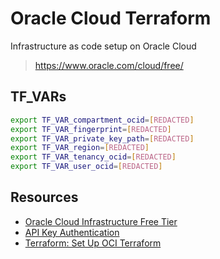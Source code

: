 # Oracle Cloud Terraform
Infrastructure as code setup on Oracle Cloud

> https://www.oracle.com/cloud/free/

## TF_VARs
```bash
export TF_VAR_compartment_ocid=[REDACTED]
export TF_VAR_fingerprint=[REDACTED]
export TF_VAR_private_key_path=[REDACTED]
export TF_VAR_region=[REDACTED]
export TF_VAR_tenancy_ocid=[REDACTED]
export TF_VAR_user_ocid=[REDACTED]
```

## Resources
* [Oracle Cloud Infrastructure Free Tier](https://docs.oracle.com/en-us/iaas/Content/FreeTier/freetier.htm)
* [API Key Authentication](https://docs.oracle.com/en-us/iaas/Content/API/SDKDocs/terraformproviderconfiguration.htm#APIKeyAuth)
* [Terraform: Set Up OCI Terraform](https://docs.oracle.com/en-us/iaas/developer-tutorials/tutorials/tf-provider/01-summary.htm)

